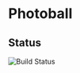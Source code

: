 # Photoball

## Status
![Build Status](https://travis-ci.org/Android-Mobile-Dev/Photoball.svg?branch=dev)
